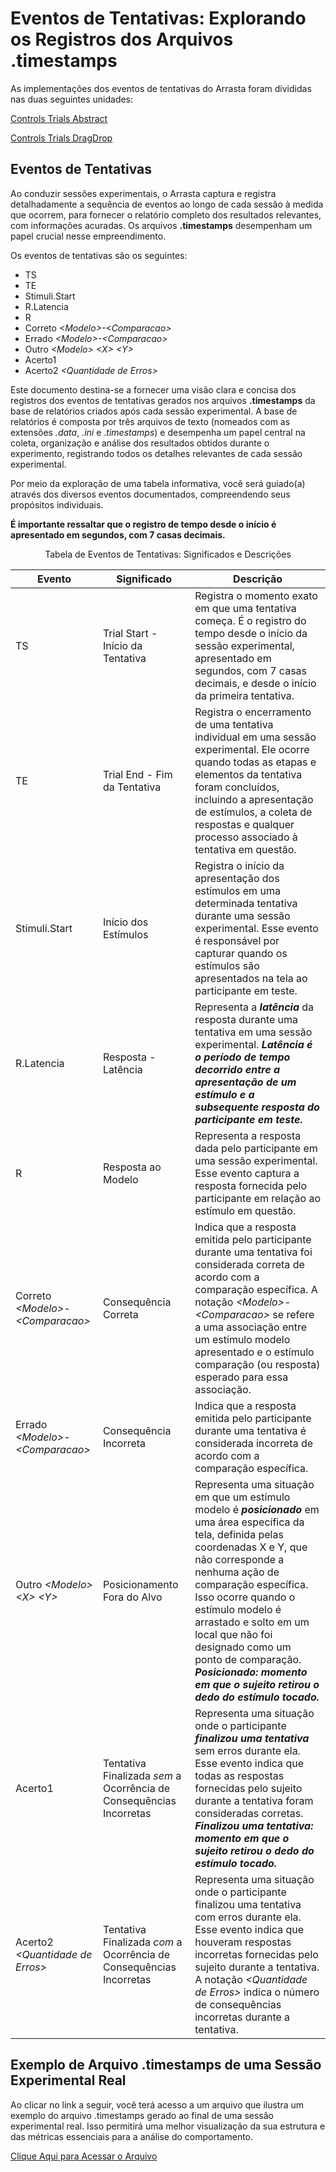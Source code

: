 # **Eventos de Tentativas: Explorando os Registros dos Arquivos .timestamps**
As implementações dos eventos de tentativas do Arrasta foram divididas nas duas seguintes unidades:

[Controls Trials Abstract](https://github.com/eep-lab/arrasta/blob/main/src/units/controls.trials.abstract.pas)

[Controls Trials DragDrop](https://github.com/eep-lab/arrasta/blob/main/src/units/controls.trials.dragdrop.pas)

## **Eventos de Tentativas**
Ao conduzir sessões experimentais, o Arrasta captura e registra detalhadamente a sequência de eventos ao longo de cada sessão à medida que ocorrem, para fornecer o relatório completo dos resultados relevantes, com informações acuradas. Os arquivos **.timestamps** desempenham um papel crucial nesse empreendimento.

Os eventos de tentativas são os seguintes: 
- TS
- TE
- Stimuli.Start
- R.Latencia
- R
- Correto _<Modelo\>-<Comparacao\>_
- Errado _<Modelo\>-<Comparacao\>_
- Outro _<Modelo\> <X\> <Y\>_
- Acerto1
- Acerto2 _<Quantidade de Erros\>_

Este documento destina-se a fornecer uma visão clara e concisa dos registros dos eventos de tentativas gerados nos arquivos **.timestamps** da base de relatórios criados após cada sessão experimental. A base de relatórios é composta por três arquivos de texto (nomeados com as extensões _.data_, _.ini_ e ._timestamps_) e desempenha um papel central na coleta, organização e
análise dos resultados obtidos durante o experimento, registrando todos os detalhes relevantes de cada sessão experimental.

Por meio da exploração de uma tabela informativa, você será guiado(a) através dos diversos eventos documentados, compreendendo seus propósitos individuais.

**É importante ressaltar que o registro de tempo desde o início é apresentado em segundos, com 7 casas decimais.**

<div align="center">
  <p>Tabela de Eventos de Tentativas: Significados e Descrições</p>
</div>

| Evento | Significado | Descrição |
| - | - | - |
| TS | Trial Start - Início da Tentativa | Registra o momento exato em que uma tentativa começa. É o registro do tempo desde o início da sessão experimental, apresentado em segundos, com 7 casas decimais, e desde o início da primeira tentativa. |
| TE | Trial End - Fim da Tentativa | Registra o encerramento de uma tentativa individual em uma sessão experimental. Ele ocorre quando todas as etapas e elementos da tentativa foram concluídos, incluindo a apresentação de estímulos, a coleta de respostas e qualquer processo associado à tentativa em questão. |
| Stimuli.Start | Início dos Estímulos | Registra o início da apresentação dos estímulos em uma determinada tentativa durante uma sessão experimental. Esse evento é responsável por capturar quando os estímulos são apresentados na tela ao participante em teste. |
| R.Latencia | Resposta - Latência | Representa a **_latência_** da resposta durante uma tentativa em uma sessão experimental. **_Latência é o período de tempo decorrido entre a apresentação de um estímulo e a subsequente resposta do participante em teste._** |
| R | Resposta ao Modelo | Representa a resposta dada pelo participante em uma sessão experimental. Esse evento captura a resposta fornecida pelo participante em relação ao estímulo em questão. |
| Correto _<Modelo\>-<Comparacao\>_ | Consequência Correta | Indica que a resposta emitida pelo participante durante uma tentativa foi considerada correta de acordo com a comparação específica. A notação _<Modelo\>-<Comparacao\>_ se refere a uma associação entre um estímulo modelo apresentado e o estímulo comparação (ou resposta) esperado para essa associação. |
| Errado _<Modelo\>-<Comparacao\>_ | Consequência Incorreta | Indica que a resposta emitida pelo participante durante uma tentativa é considerada incorreta de acordo com a comparação específica. |
| Outro _<Modelo\> <X\> <Y\>_ | Posicionamento Fora do Alvo | Representa uma situação em que um estímulo modelo é **_posicionado_** em uma área específica da tela, definida pelas coordenadas X e Y, que não corresponde a nenhuma ação de comparação específica. Isso ocorre quando o estímulo modelo é arrastado e solto em um local que não foi designado como um ponto de comparação. **_Posicionado: momento em que o sujeito retirou o dedo do estímulo tocado._** |
| Acerto1 | Tentativa Finalizada *sem* a Ocorrência de Consequências Incorretas | Representa uma situação onde o participante **_finalizou uma tentativa_** sem erros durante ela. Esse evento indica que todas as respostas fornecidas pelo sujeito durante a tentativa foram consideradas corretas. **_Finalizou uma tentativa: momento em que o sujeito retirou o dedo do estímulo tocado._** |
| Acerto2 _<Quantidade de Erros\>_ | Tentativa Finalizada *com* a Ocorrência de Consequências Incorretas | Representa uma situação onde o participante finalizou uma tentativa com erros durante ela. Esse evento indica que houveram respostas incorretas fornecidas pelo sujeito durante a tentativa. A notação _<Quantidade de Erros\>_ indica o número de consequências incorretas durante a tentativa. |

## **Exemplo de Arquivo .timestamps de uma Sessão Experimental Real**
Ao clicar no link a seguir, você terá acesso a um arquivo que ilustra um exemplo do arquivo .timestamps gerado ao final de uma sessão experimental real. Isso permitirá uma melhor visualização da sua estrutura e das métricas essenciais para a análise do comportamento.

[Clique Aqui para Acessar o Arquivo](https://github.com/eep-lab/arrasta/blob/main/docs/ReferenceExample.timestamps)